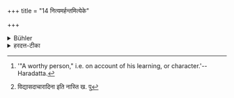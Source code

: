 +++
title = "14 नित्यमर्हन्तमित्येके"

+++

<details><summary>Bühler</summary>

14. Some (declare, that he shall also) always, (if the substitute is) a worthy person. [^9] 


[^9]:  '"A worthy person," i.e. on account of his learning, or character.'-- Haradatta.
</details>

<details><summary>हरदत्त-टीका</summary>

## सूत्रम्
नित्यमर्हन्तमित्येके ॥ १४ ॥  
### टिप्पनी
स चेत्समादिष्टोऽर्हन् भवति[^४] विद्यासदाचारादिना । ततो नित्यमुपसंगृह्णीयात्, इत्येके मन्यन्ते । स्वमते तु यावदध्ययनमिति ॥ १४ ॥  

[^४]:  

    विद्यासदाचारादिना इति नास्ति ख. पु
</details>
